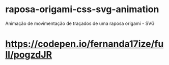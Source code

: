 # raposa-origami-css-svg-animation
Animação de movimentação de traçados de uma raposa origami - SVG

# https://codepen.io/fernanda17ize/full/pogzdJR
